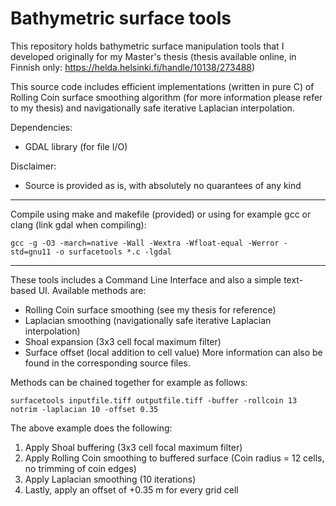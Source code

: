 # Bathymetric surface tools
This repository holds bathymetric surface manipulation tools that I developed originally for my Master's thesis (thesis available online, in Finnish only: https://helda.helsinki.fi/handle/10138/273488)

This source code includes efficient implementations (written in pure C) of Rolling Coin surface smoothing algorithm (for more information please refer to my thesis) and navigationally safe iterative Laplacian interpolation.

Dependencies:
  - GDAL library (for file I/O)

Disclaimer:
  - Source is provided as is, with absolutely no quarantees of any kind
  
----

Compile using make and makefile (provided) or using for example gcc or clang (link gdal when compiling):

```
gcc -g -O3 -march=native -Wall -Wextra -Wfloat-equal -Werror -std=gnu11 -o surfacetools *.c -lgdal
```
----
These tools includes a Command Line Interface and also a simple text-based UI. Available methods are:
* Rolling Coin surface smoothing (see my thesis for reference)
* Laplacian smoothing (navigationally safe iterative Laplacian interpolation)
* Shoal expansion (3x3 cell focal maximum filter)
* Surface offset (local addition to cell value)
More information can also be found in the corresponding source files.

Methods can be chained together for example as follows:
```
surfacetools inputfile.tiff outputfile.tiff -buffer -rollcoin 13 notrim -laplacian 10 -offset 0.35
```
The above example does the following:
1. Apply Shoal buffering (3x3 cell focal maximum filter)
2. Apply Rolling Coin smoothing to buffered surface (Coin radius = 12 cells, no trimming of coin edges)
3. Apply Laplacian smoothing (10 iterations)
4. Lastly, apply an offset of +0.35 m for every grid cell
